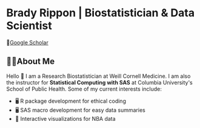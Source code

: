 # Brady Rippon | Biostatistician & Data Scientist
🔗[Google Scholar](https://scholar.google.com/citations?user=dFCzy7wAAAAJ&hl=en)
## 💁‍♀️About Me
Hello 👋 
I am a Research Biostatistician at Weill Cornell Medicine. I am also the instructor for **Statistical Computing with SAS** at Columbia University's School of Public Health. Some of my current interests include:
- 🖥️ R package development for ethical coding
- 🖥️ SAS macro development for easy data summaries
- 🏀 Interactive visualizations for NBA data

<!---
BradyRippon/BradyRippon is a ✨ special ✨ repository because its `README.md` (this file) appears on your GitHub profile.
You can click the Preview link to take a look at your changes.
--->
